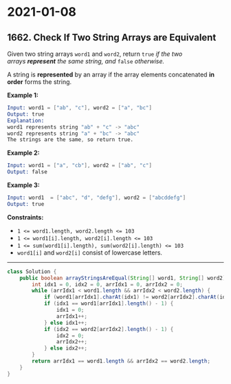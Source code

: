 # 2021-01-08

## 1662. Check If Two String Arrays are Equivalent

Given two string arrays `word1` and `word2`, return `true` *if the two arrays **represent** the same string, and* `false` *otherwise.*

A string is **represented** by an array if the array elements concatenated **in order** forms the string.

**Example 1:**

```s
Input: word1 = ["ab", "c"], word2 = ["a", "bc"]
Output: true
Explanation:
word1 represents string "ab" + "c" -> "abc"
word2 represents string "a" + "bc" -> "abc"
The strings are the same, so return true.
```

**Example 2:**

```s
Input: word1 = ["a", "cb"], word2 = ["ab", "c"]
Output: false
```

**Example 3:**

```s
Input: word1  = ["abc", "d", "defg"], word2 = ["abcddefg"]
Output: true
```

**Constraints:**

- `1 <= word1.length, word2.length <= 103`
- `1 <= word1[i].length, word2[i].length <= 103`
- `1 <= sum(word1[i].length), sum(word2[i].length) <= 103`
- `word1[i]` and `word2[i]` consist of lowercase letters.

---

```java
class Solution {
    public boolean arrayStringsAreEqual(String[] word1, String[] word2) {
        int idx1 = 0, idx2 = 0, arrIdx1 = 0, arrIdx2 = 0;
        while (arrIdx1 < word1.length && arrIdx2 < word2.length) {
            if (word1[arrIdx1].charAt(idx1) != word2[arrIdx2].charAt(idx2)) return false;
            if (idx1 == word1[arrIdx1].length() - 1) {
                idx1 = 0;
                arrIdx1++;
            } else idx1++;
            if (idx2 == word2[arrIdx2].length() - 1) {
                idx2 = 0;
                arrIdx2++;
            } else idx2++;
        }
        return arrIdx1 == word1.length && arrIdx2 == word2.length;
    }
}
```
